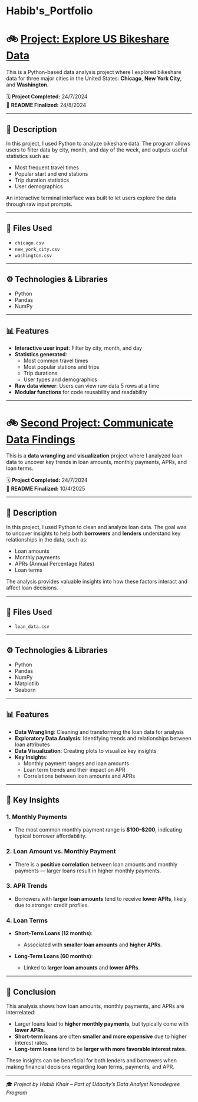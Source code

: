 # Habib's_Portfolio

# 🚲 [Project: Explore US Bikeshare Data](https://github.com/your-username/Explore-US-Bikeshare-Data)

This is a Python-based data analysis project where I explored bikeshare data for three major cities in the United States: **Chicago**, **New York City**, and **Washington**.  

🗓️ **Project Completed:** 24/7/2024  
📝 **README Finalized:** 24/8/2024

---

## 📌 Description

In this project, I used Python to analyze bikeshare data. The program allows users to filter data by city, month, and day of the week, and outputs useful statistics such as:
- Most frequent travel times
- Popular start and end stations
- Trip duration statistics
- User demographics

An interactive terminal interface was built to let users explore the data through raw input prompts.

---

## 📂 Files Used

- `chicago.csv`  
- `new_york_city.csv`  
- `washington.csv`

---

## ⚙️ Technologies & Libraries

- Python  
- Pandas  
- NumPy  

---

## 📊 Features

- **Interactive user input**: Filter by city, month, and day  
- **Statistics generated**:
  - Most common travel times
  - Most popular stations and trips
  - Trip durations
  - User types and demographics
- **Raw data viewer**: Users can view raw data 5 rows at a time
- **Modular functions** for code reusability and readability

---

# 🚲 [Second Project: Communicate Data Findings](https://github.com/your-username/Communicate-Data-Findings)

This is a **data wrangling** and **visualization** project where I analyzed loan data to uncover key trends in loan amounts, monthly payments, APRs, and loan terms.  

🗓️ **Project Completed:** 24/7/2024  
📝 **README Finalized:** 10/4/2025

---

## 📌 Description

In this project, I used Python to clean and analyze loan data. The goal was to uncover insights to help both **borrowers** and **lenders** understand key relationships in the data, such as:

- Loan amounts  
- Monthly payments  
- APRs (Annual Percentage Rates)  
- Loan terms

The analysis provides valuable insights into how these factors interact and affect loan decisions.

---

## 📂 Files Used

- `loan_data.csv`

---

## ⚙️ Technologies & Libraries

- Python  
- Pandas  
- NumPy  
- Matplotlib  
- Seaborn  

---

## 📊 Features

- **Data Wrangling**: Cleaning and transforming the loan data for analysis  
- **Exploratory Data Analysis**: Identifying trends and relationships between loan attributes  
- **Data Visualization**: Creating plots to visualize key insights  
- **Key Insights**:
  - Monthly payment ranges and loan amounts
  - Loan term trends and their impact on APR
  - Correlations between loan amounts and APRs

---

## 🧠 Key Insights

### 1. **Monthly Payments**
- The most common monthly payment range is **\$100–\$200**, indicating typical borrower affordability.

### 2. **Loan Amount vs. Monthly Payment**
- There is a **positive correlation** between loan amounts and monthly payments — larger loans result in higher monthly payments.

### 3. **APR Trends**
- Borrowers with **larger loan amounts** tend to receive **lower APRs**, likely due to stronger credit profiles.

### 4. **Loan Terms**
- **Short-Term Loans (12 months)**:
  - Associated with **smaller loan amounts** and **higher APRs**.
  
- **Long-Term Loans (60 months)**:
  - Linked to **larger loan amounts** and **lower APRs**.

---

## 🧾 Conclusion

This analysis shows how loan amounts, monthly payments, and APRs are interrelated:

- Larger loans lead to **higher monthly payments**, but typically come with **lower APRs**.
- **Short-term loans** are often **smaller and more expensive** due to higher interest rates.
- **Long-term loans** tend to be **larger with more favorable interest rates**.

These insights can be beneficial for both lenders and borrowers when making financial decisions regarding loan terms, payments, and APR.

---

🎓 *Project by Habib Khair – Part of Udacity’s Data Analyst Nanodegree Program*
